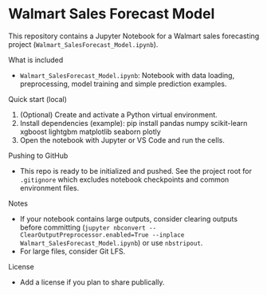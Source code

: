 # Walmart Sales Forecast Model

This repository contains a Jupyter Notebook for a Walmart sales forecasting project (`Walmart_SalesForecast_Model.ipynb`).

What is included
- `Walmart_SalesForecast_Model.ipynb`: Notebook with data loading, preprocessing, model training and simple prediction examples.

Quick start (local)
1. (Optional) Create and activate a Python virtual environment.
2. Install dependencies (example):
   pip install pandas numpy scikit-learn xgboost lightgbm matplotlib seaborn plotly
3. Open the notebook with Jupyter or VS Code and run the cells.

Pushing to GitHub
- This repo is ready to be initialized and pushed. See the project root for `.gitignore` which excludes notebook checkpoints and common environment files.

Notes
- If your notebook contains large outputs, consider clearing outputs before committing (`jupyter nbconvert --ClearOutputPreprocessor.enabled=True --inplace Walmart_SalesForecast_Model.ipynb`) or use `nbstripout`.
- For large files, consider Git LFS.

License
- Add a license if you plan to share publically.

